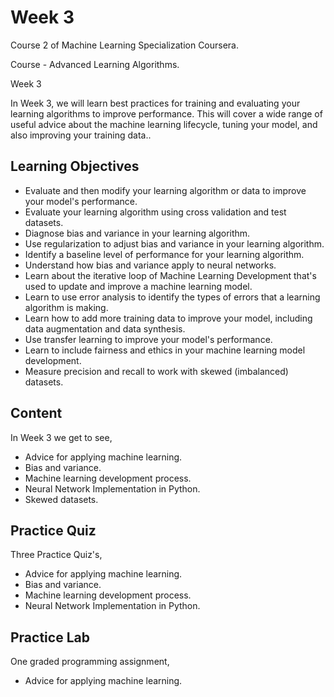 # Week 3

Course 2 of Machine Learning Specialization Coursera.

Course - Advanced Learning Algorithms.

Week 3
 
In Week 3, we will learn best practices for training and evaluating your learning algorithms to improve performance. This will cover a wide range of useful advice about the machine learning lifecycle, tuning your model, and also improving your training data..

## Learning Objectives

* Evaluate and then modify your learning algorithm or data to improve your model's performance.
* Evaluate your learning algorithm using cross validation and test datasets.
* Diagnose bias and variance in your learning algorithm.
* Use regularization to adjust bias and variance in your learning algorithm.
* Identify a baseline level of performance for your learning algorithm.
* Understand how bias and variance apply to neural networks.
* Learn about the iterative loop of Machine Learning Development that's used to update and improve a machine learning model.
* Learn to use error analysis to identify the types of errors that a learning algorithm is making.
* Learn how to add more training data to improve your model, including data augmentation and data synthesis.
* Use transfer learning to improve your model's performance.
* Learn to include fairness and ethics in your machine learning model development.
* Measure precision and recall to work with skewed (imbalanced) datasets.

## Content

In Week 3 we get to see,
 
* Advice for applying machine learning.
* Bias and variance.
* Machine learning development process.
* Neural Network Implementation in Python.
* Skewed datasets.

## Practice Quiz

Three Practice Quiz's,

* Advice for applying machine learning.
* Bias and variance.
* Machine learning development process.
* Neural Network Implementation in Python.


## Practice Lab

One graded programming assignment,

* Advice for applying machine learning.
